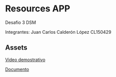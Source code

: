 # Resources APP

Desafio 3 DSM

Integrantes: Juan Carlos Calderón López CL150429

## Assets

[Video demostrativo](https://drive.google.com/file/d/1WlsTyuPxQV2n5tHMxl6TBbITfC19nlPQ/view?usp=sharing)

[Documento](https://drive.google.com/file/d/1n2DViq8OY7-xvqzkm8VZ9yOw5HkDPdXc/view?usp=sharing)